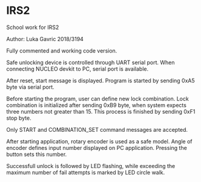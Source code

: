 # IRS2
School work for IRS2

Author: Luka Gavric 2018/3194

Fully commented and working code version.

Safe unlocking device is controlled through UART serial port.
When connecting NUCLEO devkit to PC, serial port is available.

After reset, start message is displayed.
Program is started by sending 0xA5 byte via serial port.

Before starting the program, user can define new lock combination.
Lock combination is initialized after sending 0xB9 byte,
when system expects three numbers not greater than 15.
This process is finished by sending 0xF1 stop byte.

Only START and COMBINATION_SET command messages are accepted.

After starting application, rotary encoder is used as a safe model.
Angle of encoder defines input number displayed on PC application.
Pressing the button sets this number.

Successfull unlock is followed by LED flashing, while exceeding the
maximum number of fail attempts is marked by LED circle walk.
